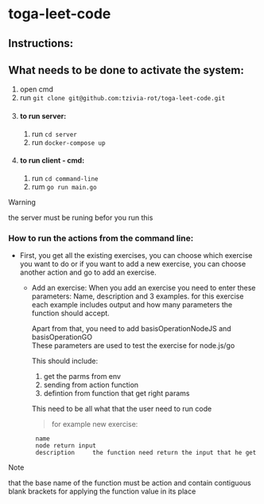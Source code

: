 ﻿# toga-leet-code
## Instructions:
## What needs to be done to activate the system:
1. open cmd
2. run  ``` git clone git@github.com:tzivia-rot/toga-leet-code.git ```
3. #### to run server:
     1. run ```cd server```
     2. run ```docker-compose up```
4. #### to run client - cmd:
   1. run ```cd command-line```
   2. rum ```go run main.go```
> [!WARNING]
> the server must be runing befor you run this
### How to run the actions from the command line:
- First, you get all the existing exercises, you can choose which exercise you want to do
  or if you want to add a new exercise, you can choose another action and go to add an exercise.
  - Add an exercise: When you add an exercise you need to enter these parameters:
     Name, description and 3 examples. for this exercise each example includes output and how many parameters the function should accept.

     Apart from that, you need to add basisOperationNodeJS and basisOperationGO      
     These parameters are used to test the exercise for node.js/go

     This should include:
    
     1. get the parms from env
     2. sending from action function
     3. defintion from function that get right params
    
     This need to be all what that the user need to run code

    >for example new exercise:
    >
         name     
         node return input
         description     the function need return the input that he get
    

> [!NOTE]
> that the base name of the function must be action and contain contiguous blank brackets for applying the function value in its place
